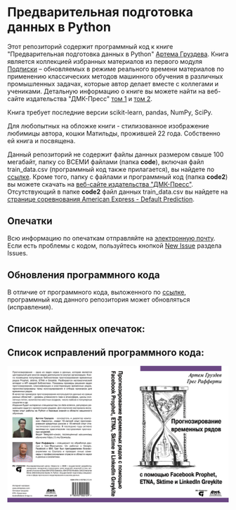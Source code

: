 

# Предварительная подготовка данных в Python

Этот репозиторий содержит программный код к книге "Предварительная подготовка данных в Python" [Артема Груздева](https://t.me/Gewissta).
Книга является коллекцией избранных материалов из первого модуля [Подписки](https://boosty.to/gewissta) – обновляемых в режиме реального времени материалов по применению классических методов машинного обучения в различных промышленных задачах, которые автор делает вместе с коллегами и учениками.
Детальную информацию о книге вы можете найти на веб-сайте издательства "ДМК-Пресс" [том 1](https://dmkpress.com/catalog/computer/programming/python/978-5-93700-156-6/) и [том 2](https://dmkpress.com/catalog/computer/programming/python/978-5-93700-177-1/).

Книга требует последние версии scikit-learn, pandas, NumPy, SciPy.

Для любопытных на обложке книги - стилизованное изображение любимицы автора, кошки Матильды, прожившей 22 года. Собственно ей книга и посвящена.

Данный репозиторий не содержит файлы данных размером свыше 100 мегабайт, папку со ВСЕМИ файлами (папка **code**), включая файл train_data.csv (программный код также прилагается), вы найдете по [ссылке](https://drive.google.com/file/d/1mW2K4ycvKP8JcpmFt7p8E7aLK72Kcj9t/view?usp=share_link). Кроме того, папку с файлами и программный код (папка **code2**) вы можете скачать на [веб-сайте издательства "ДМК-Пресс"](https://dmkpress.com/catalog/computer/programming/python/978-5-93700-156-6/). Отсутствующий в папке **code2** файл данных train_data.csv вы найдете на [странице соревнования American Express - Default Prediction](https://www.kaggle.com/competitions/amex-default-prediction/data).


## Опечатки
Всю информацию по опечаткам отправляйте на [электронную почту](mailto:info@gewissta.ru). Если есть проблемы с кодом, пользуйтесь кнопкой [New Issue](https://github.com/Gewissta/Data_Preprocessing_in_Python/issues/new/choose) раздела Issues.


## Обновления программного кода

В отличие от программного кода, выложенного по [ссылке](https://drive.google.com/file/d/1mW2K4ycvKP8JcpmFt7p8E7aLK72Kcj9t/view?usp=share_link), программный код данного репозитория может обновляться (исправления).


## Список найденных опечаток:


## Список исправлений программного кода:

![logo](logo.png)
